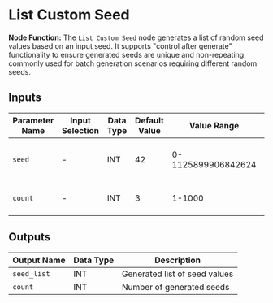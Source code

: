 # List Custom Seed

**Node Function:** The `List Custom Seed` node generates a list of random seed values based on an input seed. It supports "control after generate" functionality to ensure generated seeds are unique and non-repeating, commonly used for batch generation scenarios requiring different random seeds.

## Inputs

| Parameter Name | Input Selection | Data Type | Default Value | Value Range | Description |
| -------------- | --------------- | --------- | ------------- | ----------- | ----------- |
| `seed` | - | INT | 42 | 0-1125899906842624 | Base seed value for random generation |
| `count` | - | INT | 3 | 1-1000 | Number of seeds to generate |

## Outputs

| Output Name | Data Type | Description |
|-------------|-----------|-------------|
| `seed_list` | INT | Generated list of seed values |
| `count` | INT | Number of generated seeds |